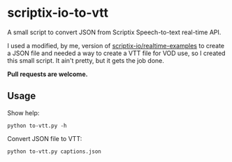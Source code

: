 # scriptix-io-to-vtt
A small script to convert JSON from Scriptix Speech-to-text real-time API.

I used a modified, by me, version of [scriptix-io/realtime-examples](https://github.com/scriptix-io/realtime-examples) to create a JSON file and needed a way to create a VTT file for VOD use, so I created this small script. It ain't pretty, but it gets the job done.

**Pull requests are welcome.**

## Usage
Show help:

`python to-vtt.py -h`

Convert JSON file to VTT:

`python to-vtt.py captions.json`
